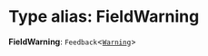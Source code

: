 # Type alias: FieldWarning

**FieldWarning**: `Feedback`<[`Warning`](/en/auto-docs/form/enums/FeedbackLevel.md#warning)>
